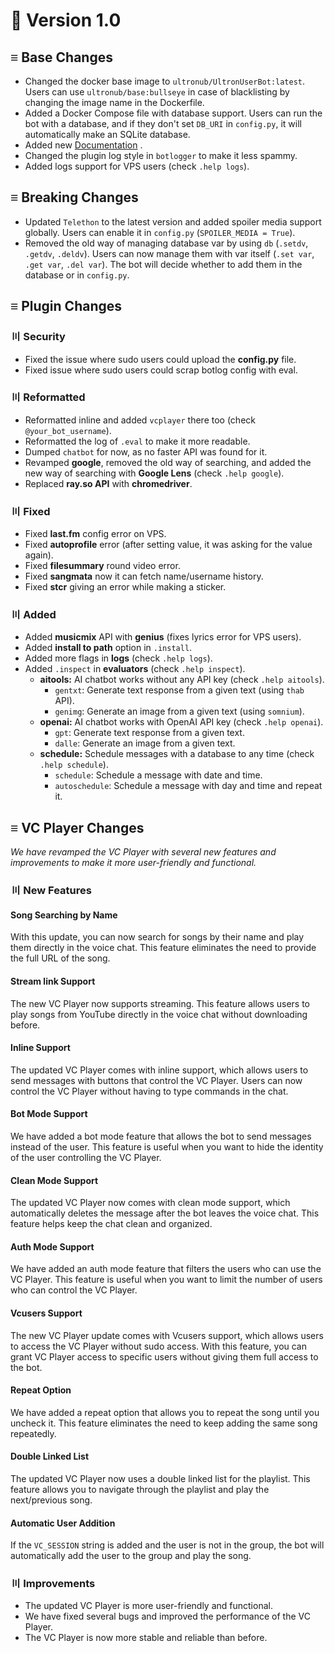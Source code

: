 # 📄 Version 1.0

## ≡ Base Changes

* Changed the docker base image to `ultronub/UltronUserBot:latest`. Users can use `ultronub/base:bullseye` in case of blacklisting by changing the image name in the Dockerfile.
* Added a Docker Compose file with database support. Users can run the bot with a database, and if they don't set `DB_URI` in `config.py`, it will automatically make an SQLite database.
* Added new [Documentation](https://Tgultron.gitbook.io/UltronUserBot/) .
* Changed the plugin log style in `botlogger` to make it less spammy.
* Added logs support for VPS users (check `.help logs`).

## ≡ Breaking Changes

* Updated `Telethon` to the latest version and added spoiler media support globally. Users can enable it in `config.py` (`SPOILER_MEDIA = True`).
* Removed the old way of managing database var by using `db` (`.setdv`, `.getdv`, `.deldv`). Users can now manage them with var itself (`.set var`, `.get var`, `.del var`). The bot will decide whether to add them in the database or in `config.py`.

## ≡ Plugin Changes

### 〣 Security

* Fixed the issue where sudo users could upload the **config.py** file.
* Fixed issue where sudo users could scrap botlog config with eval.

### 〣 Reformatted

* Reformatted inline and added `vcplayer` there too (check `@your_bot_username`).
* Reformatted the log of `.eval` to make it more readable.
* Dumped `chatbot` for now, as no faster API was found for it.
* Revamped **google**, removed the old way of searching, and added the new way of searching with **Google Lens** (check `.help google`).
* Replaced **ray.so API** with **chromedriver**.

### 〣 Fixed

* Fixed **last.fm** config error on VPS.
* Fixed **autoprofile** error (after setting value, it was asking for the value again).
* Fixed **filesummary** round video error.
* Fixed **sangmata** now it can fetch name/username history.
* Fixed **stcr** giving an error while making a sticker.

### 〣 Added

* Added **musicmix** API with **genius** (fixes lyrics error for VPS users).
* Added **install to path** option in `.install`.
* Added more flags in **logs** (check `.help logs`).
* Added `.inspect` in **evaluators** (check `.help inspect`).
  * **aitools:** AI chatbot works without any API key (check `.help aitools`).
    * `gentxt`: Generate text response from a given text (using `thab` API).
    * `genimg`: Generate an image from a given text (using `somnium`).
  * **openai:** AI chatbot works with OpenAI API key (check `.help openai`).
    * `gpt`: Generate text response from a given text.
    * `dalle`: Generate an image from a given text.
  * **schedule:** Schedule messages with a database to any time (check `.help schedule`).
    * `schedule`: Schedule a message with date and time.
    * `autoschedule`: Schedule a message with day and time and repeat it.

## ≡ VC Player Changes

_We have revamped the VC Player with several new features and improvements to make it more user-friendly and functional._

### 〣 New Features

#### Song Searching by Name

With this update, you can now search for songs by their name and play them directly in the voice chat. This feature eliminates the need to provide the full URL of the song.

#### Stream link Support

The new VC Player now supports streaming. This feature allows users to play songs from YouTube directly in the voice chat without downloading before.

#### Inline Support

The updated VC Player comes with inline support, which allows users to send messages with buttons that control the VC Player. Users can now control the VC Player without having to type commands in the chat.

#### Bot Mode Support

We have added a bot mode feature that allows the bot to send messages instead of the user. This feature is useful when you want to hide the identity of the user controlling the VC Player.

#### Clean Mode Support

The updated VC Player now comes with clean mode support, which automatically deletes the message after the bot leaves the voice chat. This feature helps keep the chat clean and organized.

#### Auth Mode Support

We have added an auth mode feature that filters the users who can use the VC Player. This feature is useful when you want to limit the number of users who can control the VC Player.

#### Vcusers Support

The new VC Player update comes with Vcusers support, which allows users to access the VC Player without sudo access. With this feature, you can grant VC Player access to specific users without giving them full access to the bot.

#### Repeat Option

We have added a repeat option that allows you to repeat the song until you uncheck it. This feature eliminates the need to keep adding the same song repeatedly.

#### Double Linked List

The updated VC Player now uses a double linked list for the playlist. This feature allows you to navigate through the playlist and play the next/previous song.

#### Automatic User Addition

If the `VC_SESSION` string is added and the user is not in the group, the bot will automatically add the user to the group and play the song.

### 〣 Improvements

* The updated VC Player is more user-friendly and functional.
* We have fixed several bugs and improved the performance of the VC Player.
* The VC Player is now more stable and reliable than before.
